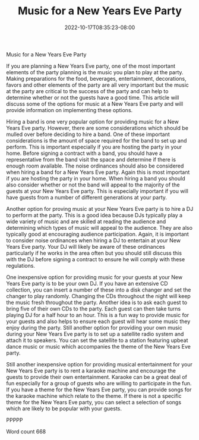 ﻿---
title: "Music for a New Years Eve Party"
date: 2022-10-17T08:35:23-08:00
description: "New Years Eve Party Planning Tips for Web Success"
featured_image: "/images/New Years Eve Party Planning.jpg"
tags: ["New Years Eve Party Planning"]
---

Music for a New Years Eve Party

If you are planning a New Years Eve party, one of the most important elements of the party planning is the music you plan to play at the party. Making preparations for the food, beverages, entertainment, decorations, favors and other elements of the party are all very important but the music at the party are critical to the success of the party and can help to determine whether or not the guests have a good time. This article will discuss some of the options for music at a New Years Eve party and will provide information on implementing these options. 

Hiring a band is one very popular option for providing music for a New Years Eve party. However, there are some considerations which should be mulled over before deciding to hire a band. One of these important considerations is the amount of space required for the band to set up and perform. This is important especially if you are hosting the party in your home. Before signing a contract with a band, you should have a representative from the band visit the space and determine if there is enough room available. The noise ordinances should also be considered when hiring a band for a New Years Eve party. Again this is most important if you are hosting the party in your home. When hiring a band you should also consider whether or not the band will appeal to the majority of the guests at your New Years Eve party. This is especially important if you will have guests from a number of different generations at your party. 

Another option for proving music at your New Years Eve party is to hire a DJ to perform at the party. This is a good idea because DJs typically play a wide variety of music and are skilled at reading the audience and determining which types of music will appeal to the audience. They are also typically good at encouraging audience participation. Again, it is important to consider noise ordinances when hiring a DJ to entertain at your New Years Eve party. Your DJ will likely be aware of these ordinances particularly if he works in the area often but you should still discuss this with the DJ before signing a contract to ensure he will comply with these regulations.

One inexpensive option for providing music for your guests at your New Years Eve party is to be your own DJ. If you have an extensive CD collection, you can insert a number of these into a disk changer and set the changer to play randomly. Changing the CDs throughout the night will keep the music fresh throughout the party. Another idea is to ask each guest to bring five of their own CDs to the party. Each guest can then take turns playing DJ for a half hour to an hour. This is a fun way to provide music for your guests and also helps to ensure each guest will hear some music they enjoy during the party. Still another option for providing your own music during your New Years Eve party is to set up a satellite radio system and attach it to speakers. You can set the satellite to a station featuring upbeat dance music or music which accompanies the theme of the New Years Eve party. 

Still another inexpensive option for providing musical entertainment for your New Years Eve party is to rent a karaoke machine and encourage the guests to provide their own entertainment. Karaoke can be a great deal of fun especially for a group of guests who are willing to participate in the fun. If you have a theme for the New Years Eve party, you can provide songs for the karaoke machine which relate to the theme. If there is not a specific theme for the New Years Eve party, you can select a selection of songs which are likely to be popular with your guests. 

PPPPP

Word count 668

